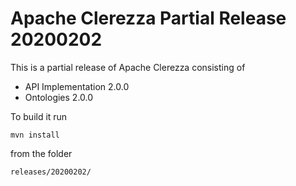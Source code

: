 # Apache Clerezza Partial Release 20200202

This is a partial release of Apache Clerezza consisting of
- API Implementation 2.0.0
- Ontologies 2.0.0

To build it run

    mvn install

from the folder

    releases/20200202/
